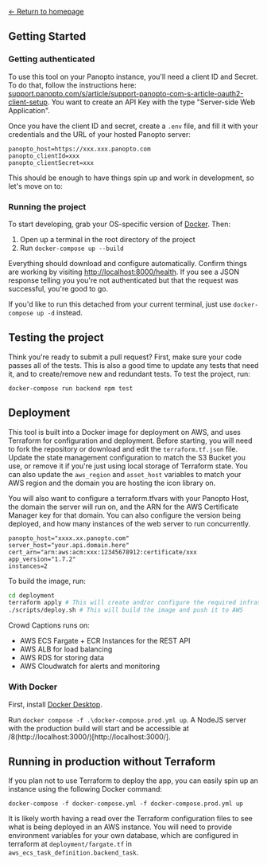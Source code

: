 [← Return to homepage](../)

## Getting Started

### Getting authenticated

To use this tool on your Panopto instance, you'll need a client ID and Secret. To do that, follow the instructions here: [support.panopto.com/s/article/support-panopto-com-s-article-oauth2-client-setup](https://support.panopto.com/s/article/support-panopto-com-s-article-oauth2-client-setup). You want to create an API Key with the type "Server-side Web Application".

Once you have the client ID and secret, create a `.env` file, and fill it with your credentials and the URL of your hosted Panopto server:

```
panopto_host=https://xxx.xxx.panopto.com
panopto_clientId=xxx
panopto_clientSecret=xxx
```

This should be enough to have things spin up and work in development, so let's move on to:

### Running the project

To start developing, grab your OS-specific version of [Docker](https://www.docker.com/get-started). Then:

1. Open up a terminal in the root directory of the project
2. Run `docker-compose up --build`

Everything should download and configure automatically. Confirm things are working by visiting [http://localhost:8000/health](http://localhost:8000/health). If you see a JSON response telling you you're not authenticated but that the request was successful, you're good to go.

If you'd like to run this detached from your current terminal, just use `docker-compose up -d` instead.

## Testing the project

Think you're ready to submit a pull request? First, make sure your code passes all of the tests. This is also a good time to update any tests that need it, and to create/remove new and redundant tests. To test the project, run:

```
docker-compose run backend npm test
```

## Deployment

This tool is built into a Docker image for deployment on AWS, and uses Terraform for configuration and deployment. Before starting, you will need to fork the repository or download and edit the `terraform.tf.json` file. Update the state management configuration to match the S3 Bucket you use, or remove it if you're just using local storage of Terraform state. You can also update the `aws_region` and `asset_host` variables to match your AWS region and the domain you are hosting the icon library on.

You will also want to configure a terraform.tfvars with your Panopto Host, the domain the server will run on, and the ARN for the AWS Certificate Manager key for that domain. You can also configure the version being deployed, and how many instances of the web server to run concurrently.

    panopto_host="xxxx.xx.panopto.com"
    server_host="your.api.domain.here"
    cert_arn="arn:aws:acm:xxx:12345678912:certificate/xxx
    app_version="1.7.2"
    instances=2

To build the image, run:

```bash
cd deployment
terraform apply # This will create and/or configure the required infrastructure on AWS. Careful! This will add to your bill.
./scripts/deploy.sh # This will build the image and push it to AWS
```

Crowd Captions runs on:

- AWS ECS Fargate + ECR Instances for the REST API
- AWS ALB for load balancing
- AWS RDS for storing data
- AWS Cloudwatch for alerts and monitoring

### With Docker

First, install [Docker Desktop](https://www.docker.com/get-started).

Run `docker compose -f .\docker-compose.prod.yml up`. A NodeJS server with the production build will start and be accessible at /8(http://localhost:3000/)[http://localhost:3000/].

## Running in production without Terraform

If you plan not to use Terraform to deploy the app, you can easily spin up an instance using the following Docker command:

```
docker-compose -f docker-compose.yml -f docker-compose.prod.yml up
```

It is likely worth having a read over the Terraform configuration files to see what is being deployed in an AWS instance. You will need to provide environment variables for your own database, which are configured in terraform at `deployment/fargate.tf` in `aws_ecs_task_definition.backend_task`.
